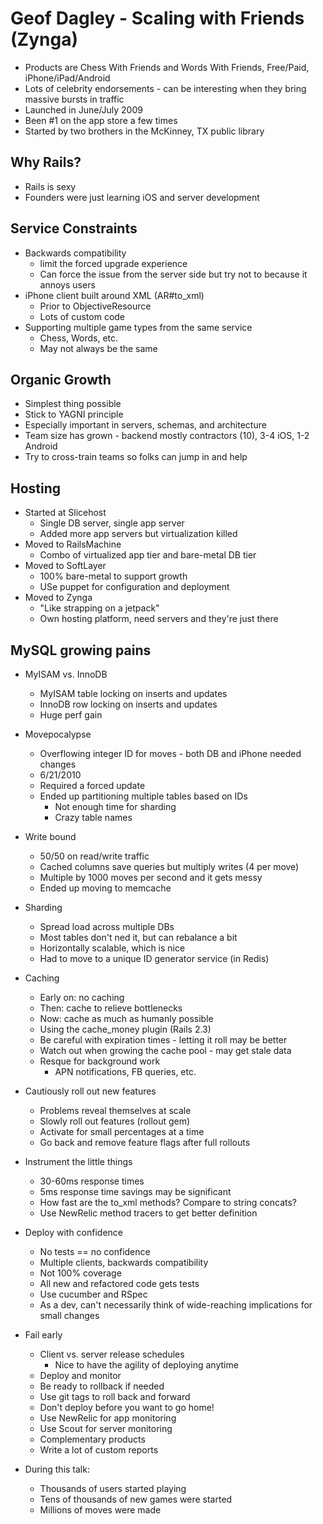 # Geof Dagley - Scaling with Friends (Zynga)
- Products are Chess With Friends and Words With Friends, Free/Paid, iPhone/iPad/Android
- Lots of celebrity endorsements - can be interesting when they bring massive bursts in traffic
- Launched in June/July 2009
- Been #1 on the app store a few times
- Started by two brothers in the McKinney, TX public library
## Why Rails?
- Rails is sexy
- Founders were just learning iOS and server development
## Service Constraints
- Backwards compatibility
  - limit the forced upgrade experience
  - Can force the issue from the server side but try not to because it annoys users
- iPhone client built around XML (AR#to_xml)
  - Prior to ObjectiveResource
  - Lots of custom code
- Supporting multiple game types from the same service
  - Chess, Words, etc.
  - May not always be the same
## Organic Growth
- Simplest thing possible
- Stick to YAGNI principle
- Especially important in servers, schemas, and architecture
- Team size has grown - backend mostly contractors (10), 3-4 iOS, 1-2 Android
- Try to cross-train teams so folks can jump in and help

## Hosting
- Started at Slicehost
  - Single DB server, single app server
  - Added more app servers but virtualization killed
- Moved to RailsMachine
  - Combo of virtualized app tier and bare-metal DB tier
- Moved to SoftLayer
  - 100% bare-metal to support growth
  - USe puppet for configuration and deployment
- Moved to Zynga
  - "Like strapping on a jetpack"
  - Own hosting platform, need servers and they're just there

## MySQL growing pains
- MyISAM vs. InnoDB
  - MyISAM table locking on inserts and updates
  - InnoDB row locking on inserts and updates
  - Huge perf gain
- Movepocalypse
  - Overflowing integer ID for moves - both DB and iPhone needed changes
  - 6/21/2010
  - Required a forced update
  - Ended up partitioning multiple tables based on IDs
    - Not enough time for sharding
    - Crazy table names 
  
- Write bound
  - 50/50 on read/write traffic
  - Cached columns save queries but multiply writes (4 per move)
  - Multiple by 1000 moves per second and it gets messy
  - Ended up moving to memcache
  
- Sharding
  - Spread load across multiple DBs
  - Most tables don't ned it, but can rebalance a bit
  - Horizontally scalable, which is nice
  - Had to move to a unique ID generator service (in Redis)
  
- Caching
  - Early on: no caching
  - Then: cache to relieve bottlenecks
  - Now: cache as much as humanly possible
  - Using the cache_money plugin (Rails 2.3)
  - Be careful with expiration times - letting it roll may be better
  - Watch out when growing the cache pool - may get stale data
  - Resque for background work
    - APN notifications, FB queries, etc.

- Cautiously roll out new features
  - Problems reveal themselves at scale
  - Slowly roll out features (rollout gem)
  - Activate for small percentages at a time
  - Go back and remove feature flags after full rollouts
  
- Instrument the little things
   - 30-60ms response times
   - 5ms response time savings may be significant
   - How fast are the to_xml methods?  Compare to string concats?
    - Use NewRelic method tracers to get better definition
    
- Deploy with confidence
  - No tests == no confidence
  - Multiple clients, backwards compatibility
  - Not 100% coverage
  - All new and refactored code gets tests
  - Use cucumber and RSpec
  - As a dev, can't necessarily think of wide-reaching implications for small changes
  
- Fail early
  - Client vs. server release schedules
    - Nice to have the agility of deploying anytime
  - Deploy and monitor
  - Be ready to rollback if needed
  - Use git tags to roll back and forward
  - Don't deploy before you want to go home!
  - Use NewRelic for app monitoring
  - Use Scout for server monitoring
  - Complementary products
  - Write a lot of custom reports

- During this talk:
  - Thousands of users started playing
  - Tens of thousands of new games were started
  - Millions of moves were made
